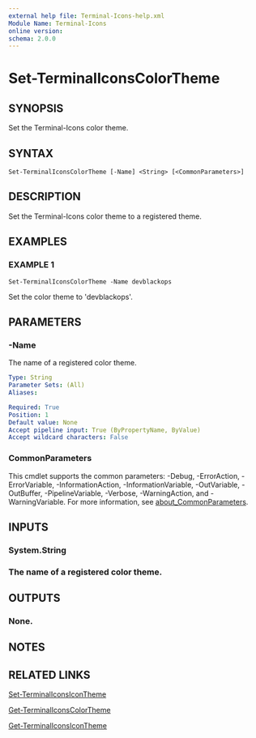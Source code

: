 ```yaml
---
external help file: Terminal-Icons-help.xml
Module Name: Terminal-Icons
online version:
schema: 2.0.0
---
```


# Set-TerminalIconsColorTheme

## SYNOPSIS
Set the Terminal-Icons color theme.

## SYNTAX

```
Set-TerminalIconsColorTheme [-Name] <String> [<CommonParameters>]
```

## DESCRIPTION
Set the Terminal-Icons color theme to a registered theme.

## EXAMPLES

### EXAMPLE 1
```
Set-TerminalIconsColorTheme -Name devblackops
```

Set the color theme to 'devblackops'.

## PARAMETERS

### -Name
The name of a registered color theme.

```yaml
Type: String
Parameter Sets: (All)
Aliases:

Required: True
Position: 1
Default value: None
Accept pipeline input: True (ByPropertyName, ByValue)
Accept wildcard characters: False
```

### CommonParameters
This cmdlet supports the common parameters: -Debug, -ErrorAction, -ErrorVariable, -InformationAction, -InformationVariable, -OutVariable, -OutBuffer, -PipelineVariable, -Verbose, -WarningAction, and -WarningVariable. For more information, see [about_CommonParameters](http://go.microsoft.com/fwlink/?LinkID=113216).

## INPUTS

### System.String
### The name of a registered color theme.
## OUTPUTS

### None.
## NOTES

## RELATED LINKS

[Set-TerminalIconsIconTheme]()

[Get-TerminalIconsColorTheme]()

[Get-TerminalIconsIconTheme]()

